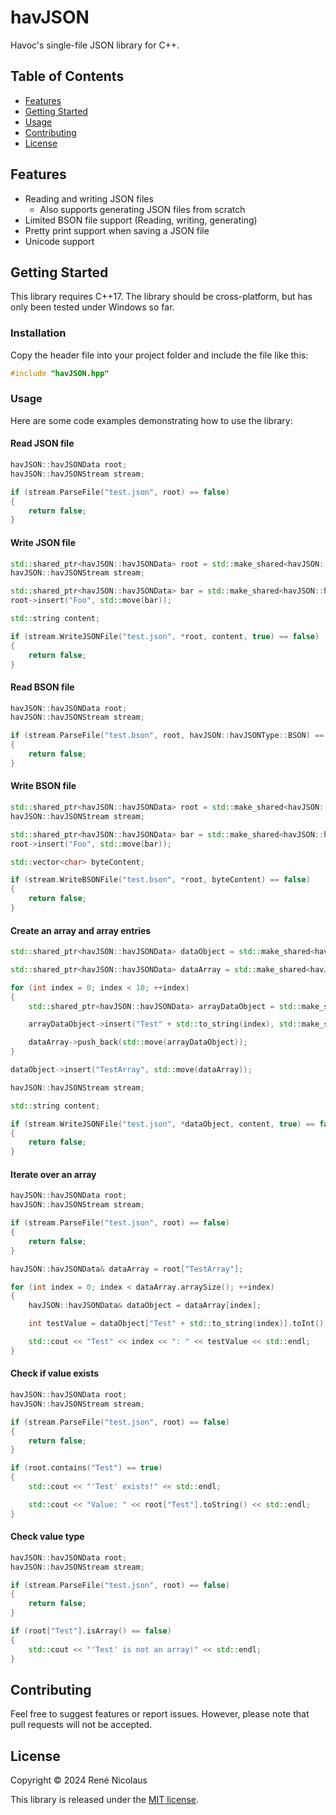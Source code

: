 # havJSON

Havoc's single-file JSON library for C++.

## Table of Contents

- [Features](#features)
- [Getting Started](#getting-started)
- [Usage](#usage)
- [Contributing](#contributing)
- [License](#license)

## Features

- Reading and writing JSON files
  - Also supports generating JSON files from scratch
- Limited BSON file support (Reading, writing, generating)
- Pretty print support when saving a JSON file
- Unicode support

## Getting Started

This library requires C++17. The library should be cross-platform, but has only been tested under Windows so far.

### Installation

Copy the header file into your project folder and include the file like this:

```cpp
#include "havJSON.hpp"
```

### Usage

Here are some code examples demonstrating how to use the library:

#### Read JSON file

```cpp
havJSON::havJSONData root;
havJSON::havJSONStream stream;

if (stream.ParseFile("test.json", root) == false)
{
    return false;
}
```

#### Write JSON file

```cpp
std::shared_ptr<havJSON::havJSONData> root = std::make_shared<havJSON::havJSONData>(havJSON::havJSONDataType::Object);
havJSON::havJSONStream stream;

std::shared_ptr<havJSON::havJSONData> bar = std::make_shared<havJSON::havJSONData>(std::string("Bar"), havJSON::havJSONDataType::String);
root->insert("Foo", std::move(bar));

std::string content;

if (stream.WriteJSONFile("test.json", *root, content, true) == false)
{
    return false;
}
```

#### Read BSON file

```cpp
havJSON::havJSONData root;
havJSON::havJSONStream stream;

if (stream.ParseFile("test.bson", root, havJSON::havJSONType::BSON) == false)
{
    return false;
}
```

#### Write BSON file

```cpp
std::shared_ptr<havJSON::havJSONData> root = std::make_shared<havJSON::havJSONData>(havJSON::havJSONDataType::Object);
havJSON::havJSONStream stream;

std::shared_ptr<havJSON::havJSONData> bar = std::make_shared<havJSON::havJSONData>(std::string("Bar"), havJSON::havJSONDataType::String);
root->insert("Foo", std::move(bar));

std::vector<char> byteContent;

if (stream.WriteBSONFile("test.bson", *root, byteContent) == false)
{
    return false;
}
```

#### Create an array and array entries

```cpp
std::shared_ptr<havJSON::havJSONData> dataObject = std::make_shared<havJSON::havJSONData>(havJSON::havJSONDataType::Object);

std::shared_ptr<havJSON::havJSONData> dataArray = std::make_shared<havJSON::havJSONData>(havJSON::havJSONDataType::Array);

for (int index = 0; index < 10; ++index)
{
    std::shared_ptr<havJSON::havJSONData> arrayDataObject = std::make_shared<havJSON::havJSONData>(havJSON::havJSONDataType::Object);

    arrayDataObject->insert("Test" + std::to_string(index), std::make_shared<havJSON::havJSONData>(index, havJSON::havJSONDataType::Int));

    dataArray->push_back(std::move(arrayDataObject));
}

dataObject->insert("TestArray", std::move(dataArray));

havJSON::havJSONStream stream;

std::string content;

if (stream.WriteJSONFile("test.json", *dataObject, content, true) == false)
{
    return false;
}
```

#### Iterate over an array

```cpp
havJSON::havJSONData root;
havJSON::havJSONStream stream;

if (stream.ParseFile("test.json", root) == false)
{
    return false;
}

havJSON::havJSONData& dataArray = root["TestArray"];

for (int index = 0; index < dataArray.arraySize(); ++index)
{
    havJSON::havJSONData& dataObject = dataArray[index];

    int testValue = dataObject["Test" + std::to_string(index)].toInt();

    std::cout << "Test" << index << ": " << testValue << std::endl;
}
```

#### Check if value exists

```cpp
havJSON::havJSONData root;
havJSON::havJSONStream stream;

if (stream.ParseFile("test.json", root) == false)
{
    return false;
}

if (root.contains("Test") == true)
{
    std::cout << "'Test' exists!" << std::endl;

    std::cout << "Value: " << root["Test"].toString() << std::endl;
}
```

#### Check value type

```cpp
havJSON::havJSONData root;
havJSON::havJSONStream stream;

if (stream.ParseFile("test.json", root) == false)
{
    return false;
}

if (root["Test"].isArray() == false)
{
    std::cout << "'Test' is not an array!" << std::endl;
}
```

## Contributing

Feel free to suggest features or report issues. However, please note that pull requests will not be accepted.

## License

Copyright &copy; 2024 Ren&eacute; Nicolaus

This library is released under the [MIT license](/LICENSE).
